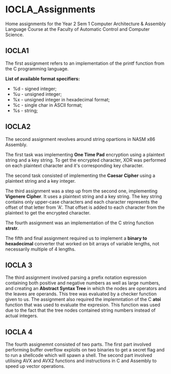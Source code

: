 # IOCLA_Assignments

Home assignments for the Year 2 Sem 1 Computer Architecture &amp; Assembly 
Language Course at the Faculty of Automatic Control and Computer Science.

## IOCLA1

The first assignment refers to an implementation of the printf function from 
the C programming language.

**List of available format specifiers:**

* %d - signed integer;
* %u - unsigned integer;
* %x - unsigned integer in hexadecimal format;
* %c - single char in ASCII format;
* %s - string;

## IOCLA2

The second assignment revolves around string opartions in NASM x86 Assembly. 

The first task was implementing **One Time Pad** encryption using a plaintext 
string and a key string. To get the encrypted character, XOR was performed on 
each plaintext character and it's corresponding key character.

The second task consisted of implementing the **Caesar Cipher** using a 
plaintext string and a key integer. 

The third assignment was a step up from the second one, implementing 
**Vigenere Cipher**. It uses a plaintext string and a key string. The key 
string contains only upper-case characters and each character represents the 
offset of that letter from 'A'. That offset is added to each character from 
the plaintext to get the encrypted character.

The fourth assignment was an implementation of the C string function 
**strstr**.

The fifth and final assignment required us to implement a **binary to 
hexadecimal** converter that worked on bit arrays of variable lengths, not 
necessarily multiple of 4 lengths.

## IOCLA 3

The third assignment involved parsing a prefix notation expression containing 
both positive and negative numbers as well as large numbers, and creating an 
**Abstract Syntax Tree** in which the nodes are operators and the leaves are 
operands. This tree was evaluated by a checker function given to us. The 
assignment also required the implemntation of the C **atoi** function that was 
used to evaluate the expresion. This function was used due to the fact that the 
tree nodes contained string numbers instead of actual integers.

## IOCLA 4

The fourth assignemnt consisted of two parts. The first part involved 
performing buffer overflow exploits on two binaries to get a secret flag and 
to run a shellcode which will spawn a shell. The second part involved 
utilising AVX and AVX2 functions and instructions in C and Assembly to speed 
up vector operations.

